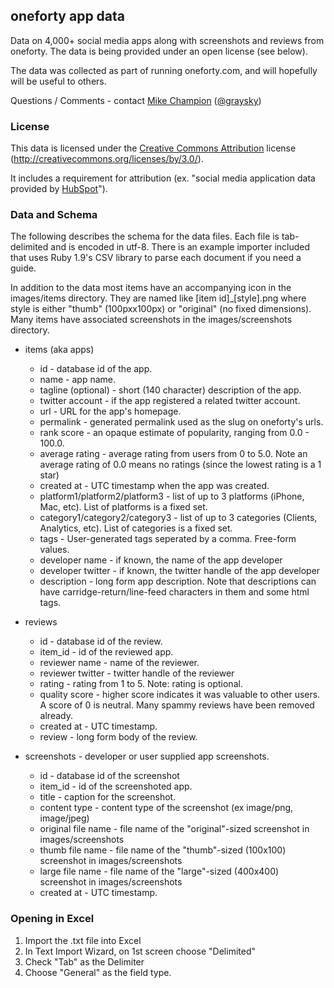 ## oneforty app data

Data on 4,000+ social media apps along with screenshots and reviews from oneforty. The data is being provided under an open license (see below).

The data was collected as part of running oneforty.com, and will hopefully will be useful to others.

Questions / Comments - contact <a href="http://graysky.org">Mike Champion</a> (<a href="http://twitter.com/graysky">@graysky</a>)

### License

This data is licensed under the <a href="http://creativecommons.org/licenses/by/3.0/">Creative Commons Attribution</a> license (http://creativecommons.org/licenses/by/3.0/).

It includes a requirement for attribution (ex. "social media application data provided by <a href='http://www.hubspot.com'>HubSpot</a>").

### Data and Schema

The following describes the schema for the data files. Each file is tab-delimited and is encoded in utf-8. There is an example importer included that uses Ruby 1.9's CSV library to parse each document if you need a guide.

In addition to the data most items have an accompanying icon in the images/items directory. They are named like [item id]_[style].png where style is either "thumb" (100pxx100px) or "original" (no fixed dimensions). Many items have associated screenshots in the images/screenshots directory. 

- items (aka apps)
	- id - database id of the app.
	- name - app name.
	- tagline (optional) - short (140 character) description of the app.
	- twitter account - if the app registered a related twitter account.
	- url - URL for the app's homepage.
	- permalink - generated permalink used as the slug on oneforty's urls.
	- rank score - an opaque estimate of popularity, ranging from 0.0 - 100.0.
	- average rating - average rating from users from 0 to 5.0. Note an average rating of 0.0 means no ratings (since the lowest rating is a 1 star)
	- created at - UTC timestamp when the app was created.
	- platform1/platform2/platform3 - list of up to 3 platforms (iPhone, Mac, etc). List of platforms is a fixed set.
	- category1/category2/category3 - list of up to 3 categories (Clients, Analytics, etc). List of categories is a fixed set.
	- tags - User-generated tags seperated by a comma. Free-form values.
	- developer name - if known, the name of the app developer
	- developer twitter - if known, the twitter handle of the app developer
	- description - long form app description. Note that descriptions can have carridge-return/line-feed characters in them and some html tags.

- reviews
	- id - database id of the review.
	- item_id - id of the reviewed app.
	- reviewer name - name of the reviewer.
	- reviewer twitter - twitter handle of the reviewer
	- rating - rating from 1 to 5. Note: rating is optional.
	- quality score - higher score indicates it was valuable to other users. A score of 0 is neutral. Many spammy reviews have been removed already.
	- created at - UTC timestamp.
	- review - long form body of the review.

- screenshots - developer or user supplied app screenshots.
	- id - database id of the screenshot
	- item_id - id of the screenshoted app.
	- title - caption for the screenshot.
	- content type - content type of the screenshot (ex image/png, image/jpeg)
	- original file name - file name of the "original"-sized screenshot in images/screenshots
	- thumb file name - file name of the "thumb"-sized (100x100) screenshot in images/screenshots
	- large file name - file name of the "large"-sized (400x400) screenshot in images/screenshots
	- created at - UTC timestamp.

### Opening in Excel

1. Import the .txt file into Excel
2. In Text Import Wizard, on 1st screen choose "Delimited"
3. Check "Tab" as the Delimiter
4. Choose "General" as the field type.
